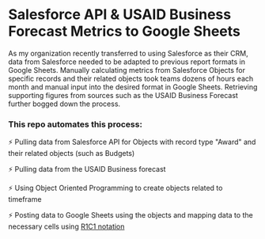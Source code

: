 # Salesforce API & USAID Business Forecast Metrics to Google Sheets

As my organization recently transferred to using Salesforce as their CRM, data from Salesforce needed to be adapted to previous report formats in Google Sheets. Manually calculating metrics from Salesforce Objects for specific records and their related objects took teams dozens of hours each month and manual input into the desired format in Google Sheets. Retrieving supporting figures from sources such as the USAID Business Forecast further bogged down the process.



### This repo automates this process: 
⚡️ Pulling data from Salesforce API for Objects with record type "Award" and their related objects (such as Budgets)

⚡️ Pulling data from the USAID Business forecast

⚡️ Using Object Oriented Programming to create objects related to timeframe

⚡️ Posting data to Google Sheets using the objects and mapping data to the necessary cells using [R1C1 notation](https://developers.google.com/sheets/api/guides/concepts#expandable-2)
